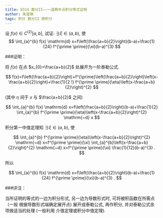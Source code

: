```yaml
---
title: 0314 数分II——一道典中点积分等式证明
author: 朱堃琳
tags: 积分 数分II 微积分
---
```




设 $f(x) \in C^{(2)}[a, b]$, 
试证: $\exists \xi \in(a, b)$, 使
$$
\int_{a}^{b} f(x) \mathrm{d} x=f\left(\frac{a+b}{2}\right)(b-a)+\frac{1}{24} f^{\prime \prime}(\xi)(b-a)^{3}
$$
<!--more-->

###证明：

将 $f(x)$ 在点 $x_{0}=\frac{a+b}{2}$ 处展开为一阶泰勒公式.

$$
f(x)=f\left(\frac{a+b}{2}\right)+f^{\prime}\left(\frac{a+b}{2}\right)\left(x-\frac{a+b}{2}\right)+\frac{1}{2 !} f^{\prime \prime}(\eta)\left(x-\frac{a+b}{2}\right)^{2}
$$ 

(其中 $\eta$ 间于 $x$ 与 $\frac{a+b}{2}$ 之间)



$$
\int_{a}^{b} f(x) \mathrm{d} x=f\left(\frac{a+b}{2}\right)(b-a)+\frac{1}{2} \int_{a}^{b} f^{\prime \prime}(\eta)\left(x-\frac{a+b}{2}\right)^{2} \mathrm{~d} x
$$

积分第一中值定理知 $\exists \xi \in(a, b)$, 使

$$
\int_{a}^{b} f^{\prime \prime}(\eta)\left(x-\frac{a+b}{2}\right)^{2} \mathrm{~d} x=f^{\prime \prime}(\xi) \int_{a}^{b}\left(x-\frac{a+b}{2}\right)^{2} \mathrm{~d} x=f^{\prime \prime}(\xi) \frac{1}{12}(b-a)^{3} .
$$

所以

$$
\int_{a}^{b} f(x) \mathrm{d} x=f\left(\frac{a+b}{2}\right)(b-a)+\frac{1}{24} f^{\prime \prime}(\xi)(b-a)^{3} .
$$

###评注：

当所证明的等式的一边为积分形式, 另一边为导数形式时, 可将被积函数在所需点（一般 根据导数形式端确定展开点) 展开成泰勒公式, 再作积分, 并对泰勒公式余项做适当的处理 (一般利用 介值定理或积分中值定理).



